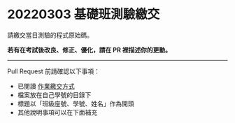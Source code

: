 # 20220303 基礎班測驗繳交

請繳交當日測驗的程式原始碼。

**若有在考試後改良、修正、優化，請在 PR 裡描述你的更動。**

---

Pull Request 前請確認以下事項：

* 已閱讀 [作業繳交方式](https://hackmd.io/@nssh/nscsc/%2F%40nssh%2Fsummit-homework)
* 檔案放在自己學號的目錄下
* 標題以「班級座號、學號、姓名」作為開頭
* 其他說明事項可以在下面補充
